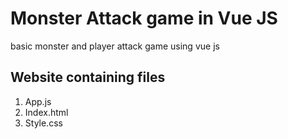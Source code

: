 # Monster Attack game in Vue JS

basic monster and player attack game using vue js

## Website containing files
1. App.js
2. Index.html
3. Style.css
